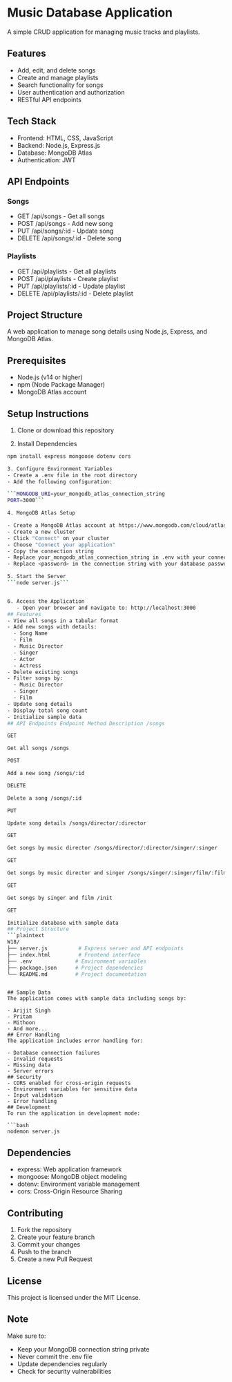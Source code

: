 # Music Database Application

A simple CRUD application for managing music tracks and playlists.

## Features

- Add, edit, and delete songs
- Create and manage playlists
- Search functionality for songs
- User authentication and authorization
- RESTful API endpoints

## Tech Stack

- Frontend: HTML, CSS, JavaScript
- Backend: Node.js, Express.js
- Database: MongoDB Atlas
- Authentication: JWT

## API Endpoints

### Songs
- GET /api/songs - Get all songs
- POST /api/songs - Add new song
- PUT /api/songs/:id - Update song
- DELETE /api/songs/:id - Delete song

### Playlists
- GET /api/playlists - Get all playlists
- POST /api/playlists - Create playlist
- PUT /api/playlists/:id - Update playlist
- DELETE /api/playlists/:id - Delete playlist

## Project Structure

A web application to manage song details using Node.js, Express, and MongoDB Atlas.

## Prerequisites

- Node.js (v14 or higher)
- npm (Node Package Manager)
- MongoDB Atlas account

## Setup Instructions

1. Clone or download this repository

2. Install Dependencies
```bash
npm install express mongoose dotenv cors

3. Configure Environment Variables
- Create a .env file in the root directory
- Add the following configuration:

```MONGODB_URI=your_mongodb_atlas_connection_string
PORT=3000```

4. MongoDB Atlas Setup

- Create a MongoDB Atlas account at https://www.mongodb.com/cloud/atlas
- Create a new cluster
- Click "Connect" on your cluster
- Choose "Connect your application"
- Copy the connection string
- Replace your_mongodb_atlas_connection_string in .env with your connection string
- Replace <password> in the connection string with your database password.

5. Start the Server
```node server.js```


6. Access the Application
   - Open your browser and navigate to: http://localhost:3000
## Features
- View all songs in a tabular format
- Add new songs with details:
  - Song Name
  - Film
  - Music Director
  - Singer
  - Actor
  - Actress
- Delete existing songs
- Filter songs by:
  - Music Director
  - Singer
  - Film
- Update song details
- Display total song count
- Initialize sample data
## API Endpoints Endpoint Method Description /songs

GET

Get all songs /songs

POST

Add a new song /songs/:id

DELETE

Delete a song /songs/:id

PUT

Update song details /songs/director/:director

GET

Get songs by music director /songs/director/:director/singer/:singer

GET

Get songs by music director and singer /songs/singer/:singer/film/:film

GET

Get songs by singer and film /init

GET

Initialize database with sample data
## Project Structure
```plaintext
W18/
├── server.js          # Express server and API endpoints
├── index.html         # Frontend interface
├── .env              # Environment variables
├── package.json      # Project dependencies
└── README.md         # Project documentation
 ```
```

## Sample Data
The application comes with sample data including songs by:

- Arijit Singh
- Pritam
- Mithoon
- And more...
## Error Handling
The application includes error handling for:

- Database connection failures
- Invalid requests
- Missing data
- Server errors
## Security
- CORS enabled for cross-origin requests
- Environment variables for sensitive data
- Input validation
- Error handling
## Development
To run the application in development mode:

```bash
nodemon server.js
 ```

## Dependencies
- express: Web application framework
- mongoose: MongoDB object modeling
- dotenv: Environment variable management
- cors: Cross-Origin Resource Sharing
## Contributing
1. Fork the repository
2. Create your feature branch
3. Commit your changes
4. Push to the branch
5. Create a new Pull Request
## License
This project is licensed under the MIT License.

## Note
Make sure to:

- Keep your MongoDB connection string private
- Never commit the .env file
- Update dependencies regularly
- Check for security vulnerabilities